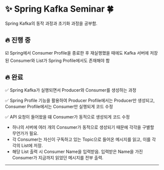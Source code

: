 # ✨ Spring Kafka Seminar 🍀

Spring Kafka의 동작 과정과 초기화 과정을 공부함.


## 🔥 진행 중

☑️ Spring에서 Consumer Profile을 종료한 후 재실행했을 때에도 Kafka 서버에 저장된 Consumer와 List가 Spring Profile에서도 존재해야 함


## 🔥 완료

✅ Spring Kafka가 실행되면서 Producer와 Consumer를 생성하는 과정

✅ Spring Profile 기능을 활용하여 Producer Profile에서는 Producer만 생성되고, Consumer Profile에서는 Consumer만 실행되게 코드 수정

✅ API 요청이 들어왔을 떄 Consumer가 동적으로 생성되게 코드 수정

- 하나의 서버에 여러 개의 Consumer가 동적으로 생성되기 때문에 각각을 구별할 무언가가 필요.
- 각 Consumer는 자신이 구독하고 있는 Topic으로 들어온 메시지를 읽고, 이를 각각의 List에 저장.
- 해당 List 출력 시 Consumer Name을 입력받음. 입력받은 Name을 가진 Consumer가 지금까지 읽었던 메시지를 전부 출력.

---
